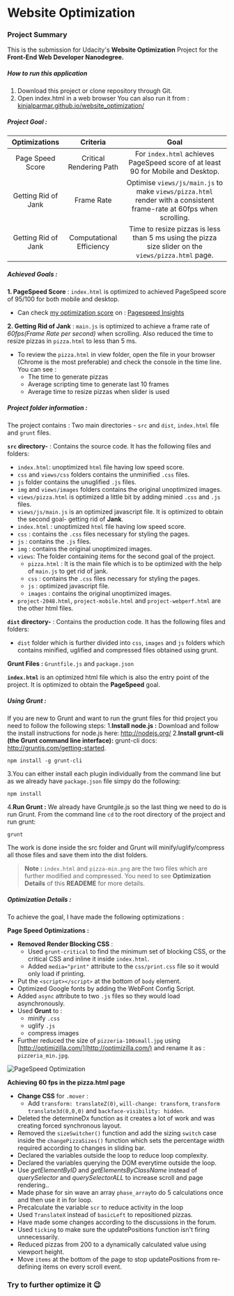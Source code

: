 # Website Optimization

### Project Summary

This is the submission for Udacity's **Website Optimization** Project for the **Front-End Web Developer Nanodegree.** 

##### How to run this application
1. Download this project or clone repository through Git. 
2. Open index.html in a web browser
You can also run it from : [kinjalparmar.github.io/website_optimization/](https://kinjalparmar.github.io/website_optimization/)

##### Project Goal :

|Optimizations|Criteria|Goal|
|:-------------:|:-------------:|:-----:|
|Page Speed Score| Critical Rendering Path| For `index.html` achieves PageSpeed score of at least 90 for Mobile and Desktop.|
|Getting Rid of Jank| Frame Rate|Optimise `views/js/main.js` to make `views/pizza.html` render with a consistent frame-rate at 60fps when scrolling. |
|Getting Rid of Jank| Computational Efficiency|Time to resize pizzas is less than 5 ms using the pizza size slider on the `views/pizza.html` page.|

##### Achieved Goals :  
**1. PageSpeed Score** : `index.html` is optimized to achieved PageSpeed score of 95/100 for both mobile and desktop.
* Can check [my optimization score](https://kinjalparmar.github.io/website_optimization/) on : [Pagespeed Insights](https://developers.google.com/speed/pagespeed/insights/)

**2. Getting Rid of Jank** : `main.js` is optimized to achieve a frame rate of *60fps(Frame Rate per second)* when scrolling. Also reduced the time to resize pizzas in `pizza.html` to less than 5 ms.
* To review the `pizza.html` in view folder, open the file in your browser (Chrome is the most preferable) and check the console in the time line. You can see :
    - The time to generate pizzas
    - Average scripting time to generate last 10 frames
    - Average time to resize pizzas when slider is used

##### Project folder information :
The project contains : Two main directories - `src` and `dist`, `index.html` file and `grunt` files. 

**`src` directory-** : Contains the source code. It has the following files and folders:
* `index.html`: unoptimized `html` file having low speed score.
* `css` and `views/css` folders contains the unminified `.css` files.
*  `js` folder contains the unuglified `.js` files.
*  `img` and `views/images` folders contains the original unoptimized images.
* `views/pizza.html` is optimized a little bit by adding minied `.css` and `.js` files.
* `views/js/main.js` is an optimized javascript file. It is optimized to obtain the second goal- getting rid of **Jank**.
* `index.html` : unoptimized `html` file having low speed score.
* `css` : contains the `.css` files necessary for styling the pages.
* `js` : contains the `.js` files.
* `img` : contains the original unoptimized images.
* `views`: The folder containing items for the second goal of the project.
    * `pizza.html` : It is the main file which is to be optimized with the help of `main.js` to get rid of jank. 
    * `css` : contains the `.css` files necessary for styling the pages.
    * `js` : optimized javascript file.
    * `images` : contains the original unoptimized images.
* `project-2048.html`, `project-mobile.html` and `project-webperf.html` are the other html files.

**`dist` directory-** : Contains the production code. It has the following files and folders:
* `dist` folder which is further divided into `css`, `images` and `js` folders which contains minified, uglified and compressed files obtained using grunt.

**Grunt Files :** `Gruntfile.js` and `package.json`

**`index.html`** is an optimized html file which is also the entry point of the project. It is optimized to obtain the **PageSpeed** goal.

##### Using Grunt :
If you are new to Grunt and want to run the grunt files for thid project you need to follow the following steps:
1.**Install node.js :**  Download and follow the install instructions for node.js here: http://nodejs.org/
2.**Install grunt-cli (the Grunt command line interface):** grunt-cli docs: http://gruntjs.com/getting-started.
``` 
npm install -g grunt-cli 
```
3.You can either install each plugin individually from the command line but as we already have `package.json` file simpy do the following:
```
npm install 
```
4.**Run Grunt :**
We already have Gruntgile.js so the last thing we need to do is run Grunt. From the command line `cd` to the root directory of the project and run grunt:
```
grunt
```
The work is done inside the src folder and Grunt will minify/uglify/compress all those files and save them into the dist folders.

> **Note :** `index.html` and `pizza-min.png` are the two files which are further modified and compressed. You need to see **Optimization Details** of this **READEME** for more details.

##### Optimization Details :
To achieve the goal, I have made the following optimizations :

**Page Speed Optimizations :**
* **Removed Render Blocking CSS** : 
    - Used `grunt-critical` to find the minimum set of blocking CSS, or the critical CSS and inline it inside `index.html`.
    - Added `media="print"` attribute to the `css/print.css` file so it would  only load if printing.
* Put the `<script></script>` at the bottom of `body` element.
* Optimized Google fonts by adding the WebFont Config Script.
* Added `async` attribute to two `.js` files so they would load asynchronously.
* Used **Grunt** to :
    - minify `.css`
    - uglify `.js`
    - compress images
* Further reduced the size of `pizzeria-100small.jpg` using [http://optimizilla.com/](http://optimizilla.com/) and rename it as : `pizzeria_min.jpg`.

![PageSpeed Optimization](img/pagespeed_screentshot.png)

**Achieving 60 fps in the pizza.html page** 

* **Change CSS** for `.mover` : 
    * Add `transform: translateZ(0)`, `will-change: transform`, `transform translate3d(0,0,0)` and `backface-visibility: hidden`.
* Deleted the determineDx function as it creates a lot of work and was creating forced synchronous layout. 
* Removed the `sizeSwitcher()` function and add the sizing `switch` case inside the `changePizzaSizes()` function which sets the percentage width required according to changes in sliding bar.
* Declared the variables outside the loop to reduce loop complexity.
* Declared the variables querying the DOM everytime outside the loop. 
* Use *getElementByID* and *getElementsByClassName* instead of *querySelector* and *querySelectorALL* to increase scroll and page rendering..
* Made phase for sin wave an array `phase_array`to do 5 calculations once and then use it in for loop.
* Precalculate the variable `scr` to reduce activity in the loop
* Used `TranslateX` instead of `basicLeft` to repositioned pizzas.
* Have made some changes according to the discussions in the forum.
* Used `ticking` to make sure the updatePositions function isn't firing unnecessarily.
* Reduced pizzas from 200 to a dynamically calculated value using viewport height.
* Move `items` at the bottom of the page to stop updatePositions from re-defining items on every scroll event.

### Try to further optimize it :wink:



